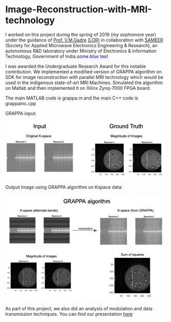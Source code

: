 # Image-Reconstruction-with-MRI-technology

I worked on this project during the spring of 2019 (my sophomore year) under the guidance of [Prof. V.M.Gadre](https://scholar.google.co.in/citations?user=vAoOAsQAAAAJ&hl=en) [(LOR)](./SAMEER_Letter.pdf) in collaboration with [SAMEER](https://www.sameer.gov.in) (Society for Applied Microwave Electronics Engineering & Research), an autonomous R&D laboratory under Ministry of Electronics & Information Technology, Government of India.<span style="color:blue">some *blue* text</span>

I was awarded the Undergraduate Research Award for this notable contribution.
We implemented a modified version of GRAPPA algorithm on SDK for image reconstruction with parallel MRI technology which would be used in the indigenous state-of-art MRI Machines. Simulated the algorithm on Matlab and then implemented it on Xilinx Zynq-7000 FPGA board.

The main MATLAB code is grappa.m and the main C++ code is grappainc.cpp

GRAPPA input:

![alt text](./results%20and%20comparision/input.png)

Output Image using GRAPPA algorithm on Kspace data:

![alt text](./results%20and%20comparision/result.png)

As part of this project, we also did an analysis of modulation and data transmission techniques. You can find our presentation [here](./URA.pdf)
